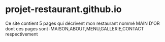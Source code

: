 # projet-restaurant.github.io
Ce site contient 5 pages qui décrivent mon restaurant nommé MAIN D'OR dont ces pages sont :MAISON,ABOUT,MENU,GALLERIE,CONTACT respectivement
